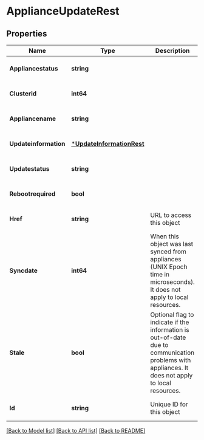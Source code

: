 # ApplianceUpdateRest

## Properties
Name | Type | Description | Notes
------------ | ------------- | ------------- | -------------
**Appliancestatus** | **string** |  | [optional] [default to null]
**Clusterid** | **int64** |  | [optional] [default to null]
**Appliancename** | **string** |  | [optional] [default to null]
**Updateinformation** | [***UpdateInformationRest**](UpdateInformationRest.md) |  | [optional] [default to null]
**Updatestatus** | **string** |  | [optional] [default to null]
**Rebootrequired** | **bool** |  | [optional] [default to null]
**Href** | **string** | URL to access this object | [optional] [default to null]
**Syncdate** | **int64** | When this object was last synced from appliances (UNIX Epoch time in microseconds). It does not apply to local resources. | [optional] [default to null]
**Stale** | **bool** | Optional flag to indicate if the information is out-of-date due to communication problems with appliances. It does not apply to local resources. | [optional] [default to null]
**Id** | **string** | Unique ID for this object | [optional] [default to null]

[[Back to Model list]](../README.md#documentation-for-models) [[Back to API list]](../README.md#documentation-for-api-endpoints) [[Back to README]](../README.md)

